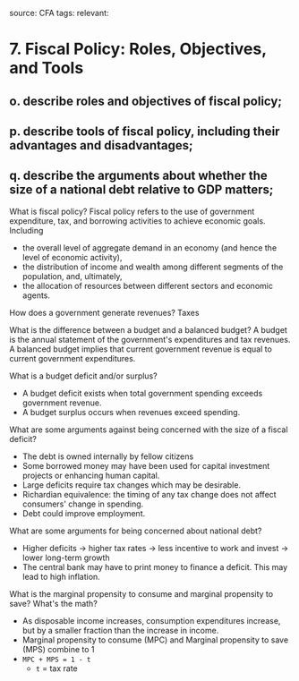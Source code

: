source: CFA
tags: 
relevant: 

# 7. Fiscal Policy: Roles, Objectives, and Tools

## o. describe roles and objectives of fiscal policy;
## p. describe tools of fiscal policy, including their advantages and disadvantages;
## q. describe the arguments about whether the size of a national debt relative to GDP matters;

What is fiscal policy?
Fiscal policy refers to the use of government expenditure, tax, and borrowing activities to achieve economic goals. Including 
- the overall level of aggregate demand in an economy (and hence the level of economic activity), 
- the distribution of income and wealth among different segments of the population, and, ultimately, 
- the allocation of resources between different sectors and economic agents.

How does a government generate revenues?
Taxes

What is the difference between a budget and a balanced budget?
A budget is the annual statement of the government's expenditures and tax revenues. A balanced budget implies that current government revenue is equal to current government expenditures.

What is a budget deficit and/or surplus?
- A budget deficit exists when total government spending exceeds government revenue. 
- A budget surplus occurs when revenues exceed spending.

What are some arguments against being concerned with the size of a fiscal deficit?
- The debt is owned internally by fellow citizens
- Some borrowed money may have been used for capital investment projects or enhancing human capital.
- Large deficits require tax changes which may be desirable.
- Richardian equivalence: the timing of any tax change does not affect consumers' change in spending.
- Debt could improve employment.

What are some arguments for being concerned about national debt?
- Higher deficits -> higher tax rates -> less incentive to work and invest -> lower long-term growth
- The central bank may have to print money to finance a deficit. This may lead to high inflation.

What is the marginal propensity to consume and marginal propensity to save? What's the math?
- As disposable income increases, consumption expenditures increase, but by a smaller fraction than the increase in income.
- Marginal propensity to consume (MPC) and Marginal propensity to save (MPS) combine to 1
- `MPC + MPS = 1 - t`
	- `t` = tax rate

